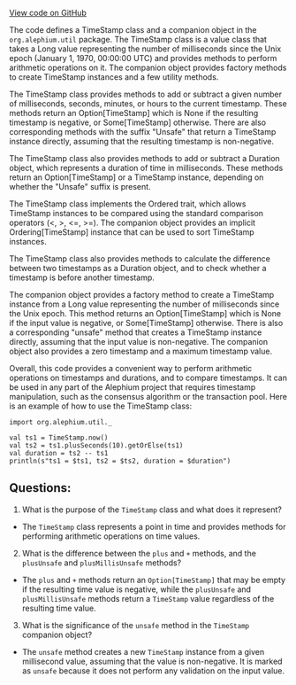 [View code on GitHub](https://github.com/alephium/alephium/util/src/main/scala/org/alephium/util/TimeStamp.scala)

The code defines a TimeStamp class and a companion object in the `org.alephium.util` package. The TimeStamp class is a value class that takes a Long value representing the number of milliseconds since the Unix epoch (January 1, 1970, 00:00:00 UTC) and provides methods to perform arithmetic operations on it. The companion object provides factory methods to create TimeStamp instances and a few utility methods.

The TimeStamp class provides methods to add or subtract a given number of milliseconds, seconds, minutes, or hours to the current timestamp. These methods return an Option[TimeStamp] which is None if the resulting timestamp is negative, or Some[TimeStamp] otherwise. There are also corresponding methods with the suffix "Unsafe" that return a TimeStamp instance directly, assuming that the resulting timestamp is non-negative.

The TimeStamp class also provides methods to add or subtract a Duration object, which represents a duration of time in milliseconds. These methods return an Option[TimeStamp] or a TimeStamp instance, depending on whether the "Unsafe" suffix is present.

The TimeStamp class implements the Ordered trait, which allows TimeStamp instances to be compared using the standard comparison operators (<, >, <=, >=). The companion object provides an implicit Ordering[TimeStamp] instance that can be used to sort TimeStamp instances.

The TimeStamp class also provides methods to calculate the difference between two timestamps as a Duration object, and to check whether a timestamp is before another timestamp.

The companion object provides a factory method to create a TimeStamp instance from a Long value representing the number of milliseconds since the Unix epoch. This method returns an Option[TimeStamp] which is None if the input value is negative, or Some[TimeStamp] otherwise. There is also a corresponding "unsafe" method that creates a TimeStamp instance directly, assuming that the input value is non-negative. The companion object also provides a zero timestamp and a maximum timestamp value.

Overall, this code provides a convenient way to perform arithmetic operations on timestamps and durations, and to compare timestamps. It can be used in any part of the Alephium project that requires timestamp manipulation, such as the consensus algorithm or the transaction pool. Here is an example of how to use the TimeStamp class:

```
import org.alephium.util._

val ts1 = TimeStamp.now()
val ts2 = ts1.plusSeconds(10).getOrElse(ts1)
val duration = ts2 -- ts1
println(s"ts1 = $ts1, ts2 = $ts2, duration = $duration")
```
## Questions: 
 1. What is the purpose of the `TimeStamp` class and what does it represent?
- The `TimeStamp` class represents a point in time and provides methods for performing arithmetic operations on time values.
2. What is the difference between the `plus` and `+` methods, and the `plusUnsafe` and `plusMillisUnsafe` methods?
- The `plus` and `+` methods return an `Option[TimeStamp]` that may be empty if the resulting time value is negative, while the `plusUnsafe` and `plusMillisUnsafe` methods return a `TimeStamp` value regardless of the resulting time value.
3. What is the significance of the `unsafe` method in the `TimeStamp` companion object?
- The `unsafe` method creates a new `TimeStamp` instance from a given millisecond value, assuming that the value is non-negative. It is marked as `unsafe` because it does not perform any validation on the input value.